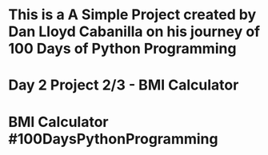 # This is a A Simple Project created by Dan Lloyd Cabanilla on his journey of 100 Days of Python Programming
# Day 2 Project 2/3 - BMI Calculator
# BMI Calculator #100DaysPythonProgramming
